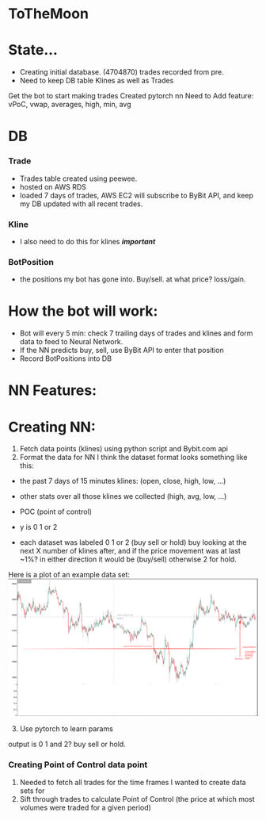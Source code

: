 # ToTheMoon

# State...
- Creating initial database. (4704870) trades recorded from pre.
- Need to keep DB table Klines as well as Trades

Get the bot to start making trades
Created pytorch nn
Need to 
Add feature: vPoC, vwap, averages, high, min, avg

# DB
### Trade
- Trades table created using peewee.
- hosted on AWS RDS
- loaded 7 days of trades, AWS EC2 will subscribe to ByBit API, and keep my DB updated with all recent trades.

### Kline
- I also need to do this for klines ***important***

### BotPosition
- the positions my bot has gone into. Buy/sell. at what price? loss/gain.

# How the bot will work:
- Bot will every 5 min: check 7 trailing days of trades and klines and form data to feed to Neural Network.
- If the NN predicts buy, sell, use ByBit API to enter that position
- Record BotPositions into DB

# NN Features:

# Creating NN:
1. Fetch data points (klines) using python script and Bybit.com api
2. Format the data for NN
I think the dataset format looks something like this:
- the past 7 days of 15 minutes klines:
    (open, close, high, low, ...)
- other stats over all those klines we collected (high, avg, low, ...)
- POC (point of control)
- y is 0 1 or 2

- each dataset was labeled 0 1 or 2 (buy sell or hold) buy looking at the next X number of klines after, and if 
the price movement was at last ~1%? in either direction it would be (buy/sell) otherwise 2 for hold.


Here is a plot of an example data set:
![One Data Set](plot_example.png)

3. Use pytorch to learn params


output is 0 1 and 2? buy sell or hold.

### Creating Point of Control data point
1. Needed to fetch all trades for the time frames I wanted to create data sets for
2. Sift through trades to calculate Point of Control (the price at which most volumes were traded for a given period)

